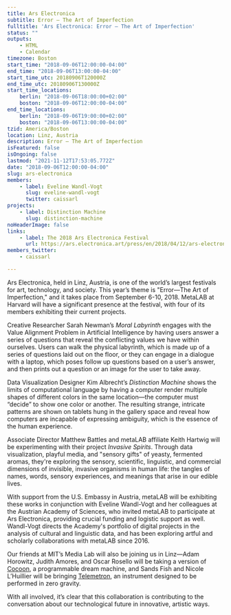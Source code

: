 ```yaml
---
title: Ars Electronica
subtitle: Error – The Art of Imperfection
fulltitle: 'Ars Electronica: Error – The Art of Imperfection'
status: ""
outputs:
    - HTML
    - Calendar
timezone: Boston
start_time: "2018-09-06T12:00:00-04:00"
end_time: "2018-09-06T13:00:00-04:00"
start_time_utc: 20180906T120000Z
end_time_utc: 20180906T130000Z
start_time_locations:
    berlin: "2018-09-06T18:00:00+02:00"
    boston: "2018-09-06T12:00:00-04:00"
end_time_locations:
    berlin: "2018-09-06T19:00:00+02:00"
    boston: "2018-09-06T13:00:00-04:00"
tzid: America/Boston
location: Linz, Austria
description: Error – The Art of Imperfection
isFeatured: false
isOngoing: false
lastmod: "2021-11-12T17:53:05.772Z"
date: "2018-09-06T12:00:00-04:00"
slug: ars-electronica
members:
    - label: Eveline Wandl-Vogt
      slug: eveline-wandl-vogt
      twitter: caissarl
projects:
    - label: Distinction Machine
      slug: distinction-machine
noHeaderImage: false
links:
    - label: The 2018 Ars Electronica Festival
      url: https://ars.electronica.art/press/en/2018/04/12/ars-electronica-festival-2018/
members_twitter:
    - caissarl

---
```

Ars Electronica, held in Linz, Austria, is one of the world’s largest festivals for art, technology, and society. This year’s theme is "Error—The Art of Imperfection," and it takes place from September 6-10, 2018. MetaLAB at Harvard will have a significant presence at the festival, with four of its members exhibiting their current projects.

Creative Researcher Sarah Newman’s *Moral Labyrinth* engages with the Value Alignment Problem in Artificial Intelligence by having users answer a series of questions that reveal the conflicting values we have within ourselves. Users can walk the physical labyrinth, which is made up of a series of questions laid out on the floor, or they can engage in a dialogue with a laptop, which poses follow up questions based on a user’s answer, and then prints out a question or an image for the user to take away.

Data Visualization Designer Kim Albrecht’s *Distinction Machine* shows the limits of computational language by having a computer render multiple shapes of different colors in the same location—the computer must “decide” to show one color or another. The resulting strange, intricate patterns are shown on tablets hung in the gallery space and reveal how computers are incapable of expressing ambiguity, which is the essence of the human experience.

Associate Director Matthew Battles and metaLAB affiliate Keith Hartwig will be experimenting with their project *Invasive Spirits*. Through data visualization, playful media, and "sensory gifts" of yeasty, fermented aromas, they're exploring the sensory, scientific, linguistic, and commercial dimensions of invisible, invasive organisms in human life: the tangles of names, words, sensory experiences, and meanings that arise in our edible lives.

With support from the U.S. Embassy in Austria, metaLAB will be exhibiting these works in conjunction with Eveline Wandl-Vogt and her colleagues at the Austrian Academy of Sciences, who invited metaLAB to participate at Ars Electronica, providing crucial funding and logistic support as well. Wandl-Vogt directs the Academy's portfolio of digital projects in the analysis of cultural and linguistic data, and has been exploring artful and scholarly collaborations with metaLAB since 2016. 

Our friends at MIT’s Media Lab will also be joining us in Linz—Adam Horowitz, Judith Amores, and Oscar Rosello will be taking a version of [Cocoon](https://engineeringdreams.net/), a programmable dream machine, and Sands Fish and Nicole L’Huillier will be bringing [Telemetron](https://telemetron.space/), an instrument designed to be performed in zero gravity. 

With all involved, it’s clear that this collaboration is contributing to the conversation about our technological future in innovative, artistic ways.